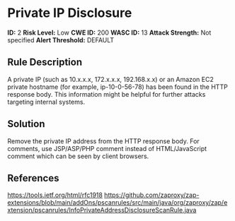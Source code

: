 
# Private IP Disclosure

**ID:** 2
**Risk Level:** Low
**CWE ID:** 200
**WASC ID:** 13
**Attack Strength:** Not specified
**Alert Threshold:** DEFAULT

## Rule Description
A private IP (such as 10.x.x.x, 172.x.x.x, 192.168.x.x) or an Amazon EC2 private hostname (for example, ip-10-0-56-78) has been found in the HTTP response body. This information might be helpful for further attacks targeting internal systems.

## Solution
Remove the private IP address from the HTTP response body.  For comments, use JSP/ASP/PHP comment instead of HTML/JavaScript comment which can be seen by client browsers.

## References
https://tools.ietf.org/html/rfc1918
https://github.com/zaproxy/zap-extensions/blob/main/addOns/pscanrules/src/main/java/org/zaproxy/zap/extension/pscanrules/InfoPrivateAddressDisclosureScanRule.java
